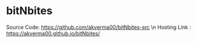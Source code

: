 # bitNbites
Source Code: https://github.com/akverma00/bitNbites-src \n
Hosting Link : https://akverma00.github.io/bitNbites/
